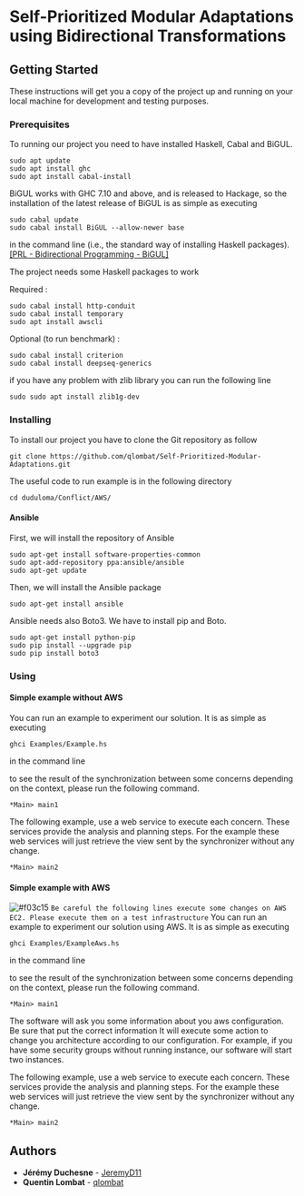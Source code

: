 # Self-Prioritized Modular Adaptations using Bidirectional Transformations

## Getting Started

These instructions will get you a copy of the project up and running on your local machine for development and testing purposes.

### Prerequisites

To running our project you need to have installed Haskell, Cabal and BiGUL.
```
sudo apt update
sudo apt install ghc
sudo apt install cabal-install
```

BiGUL works with GHC 7.10 and above, and is released to Hackage, so the installation of the latest release of BiGUL is as simple as executing
```
sudo cabal update
sudo cabal install BiGUL --allow-newer base
```
in the command line (i.e., the standard way of installing Haskell packages). [\[PRL - Bidirectional Programming - BiGUL\]](https://bitbucket.org/prl_tokyo/bigul/overview)

The project needs some Haskell packages to work

Required :
```
sudo cabal install http-conduit
sudo cabal install temporary
sudo apt install awscli
```
Optional (to run benchmark) :
```
sudo cabal install criterion
sudo cabal install deepseq-generics
```

if you have any problem with zlib library you can run the following line
```
sudo sudo apt install zlib1g-dev
```


### Installing
To install our project you have to clone the Git repository as follow

```
git clone https://github.com/qlombat/Self-Prioritized-Modular-Adaptations.git
```

The useful code to run example is in the following directory
```
cd duduloma/Conflict/AWS/
```

#### Ansible
First, we will install the repository of Ansible

```
sudo apt-get install software-properties-common
sudo apt-add-repository ppa:ansible/ansible
sudo apt-get update
```

Then, we will install the Ansible package
```
sudo apt-get install ansible
```

Ansible needs also Boto3. We have to install pip and Boto.
```
sudo apt-get install python-pip
sudo pip install --upgrade pip
sudo pip install boto3
```
### Using
#### Simple example without AWS
You can run an example to experiment our solution. It is as simple as executing
```
ghci Examples/Example.hs
```
in the command line

to see the result of the synchronization between some concerns depending on the context, please run the following command.
```
*Main> main1
```

The following example, use a web service to execute each concern. These services provide the analysis and planning steps.
For the example these web services will just retrieve the view sent by the synchronizer without any change.
```
*Main> main2
```
#### Simple example with AWS
![#f03c15](https://placehold.it/15/f03c15/000000?text=+) `Be careful the following lines execute some changes on AWS EC2. Please execute them on a test infrastructure`
You can run an example to experiment our solution using AWS. It is as simple as executing
```
ghci Examples/ExampleAws.hs
```
in the command line

to see the result of the synchronization between some concerns depending on the context, please run the following command.
```
*Main> main1
```
The software will ask you some information about you aws configuration. Be sure that put the correct information
It will execute some action to change you architecture according to our configuration. For example, if you have some security groups without running instance, our software will start two instances.

The following example, use a web service to execute each concern. These services provide the analysis and planning steps.
For the example these web services will just retrieve the view sent by the synchronizer without any change.
```
*Main> main2
```

## Authors

* **Jérémy Duchesne** - [JeremyD11](https://github.com/JeremyD11)
* **Quentin Lombat** - [qlombat](https://github.com/qlombat)

